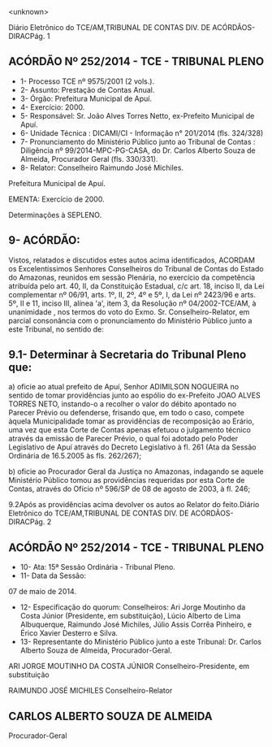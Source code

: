 &lt;unknown&gt;

Diário Eletrônico do TCE/AM,TRIBUNAL DE CONTAS DIV. DE ACÓRDÃOS-DIRACPág. 1

## ACÓRDÃO Nº 252/2014 - TCE - TRIBUNAL PLENO

- 1- Processo TCE nº 9575/2001 (2 vols.).
- 2- Assunto: Prestação de Contas Anual.
- 3- Órgão: Prefeitura Municipal de Apuí.
- 4- Exercício: 2000.
- 5- Responsável: Sr. João Alves Torres Netto, ex-Prefeito Municipal de Apuí.
- 6- Unidade Técnica : DICAMI/CI - Informação n° 201/2014 (fls. 324/328)
- 7- Pronunciamento do Ministério Público junto ao Tribunal de Contas : Diligência nº 99/2014-MPC-PG-CASA, do Dr. Carlos Alberto Souza de Almeida, Procurador Geral (fls. 330/331).
- 8- Relator: Conselheiro Raimundo José Michiles.

Prefeitura Municipal de Apuí.

EMENTA: Exercício de 2000.

Determinações à SEPLENO.

## 9- ACÓRDÃO:

Vistos, relatados e discutidos estes autos acima identificados,  ACORDAM os Excelentíssimos  Senhores  Conselheiros  do  Tribunal  de  Contas  do  Estado  do Amazonas, reunidos em sessão Plenária, no exercício da competência atribuída pelo art. 40, II, da Constituição Estadual, c/c art. 18, inciso II, da Lei complementar nº 06/91, arts. 1º,  II,  2º,  4º  e  5º,  I,  da  Lei  nº  2423/96  e  arts.  5º,  II  e  11,  inciso  III,  alínea  'a',  item  3,  da Resolução  nº  04/2002-TCE/AM, à  unanimidade , nos  termos  do  voto  do  Exmo.  Sr. Conselheiro-Relator, em parcial  consonância com  o  pronunciamento  do  Ministério Público junto a este Tribunal, no sentido de:

## 9.1- Determinar à Secretaria do Tribunal Pleno que:

a)  oficie  ao  atual  prefeito  de  Apuí,  Senhor  ADIMILSON  NOGUEIRA  no sentido  de  tomar  providências  junto  ao  espólio  do  ex-Prefeito  JOAO  ALVES  TORRES NETO, instando-o a recolher o valor do débito apontado no Parecer Prévio ou defenderse, frisando que, em todo o caso, compete àquela Municipalidade tomar as providências de  recomposição  ao  Erário,  uma  vez  que  esta  Corte  de  Contas  apenas  efetuou  o julgamento técnico através da emissão de Parecer Prévio, o qual foi adotado pelo Poder Legislativo de Apuí através do Decreto Legislativo à fl. 261 (Ata da Sessão Ordinária de 16.5.2005 às fls. 262/267);

b)  oficie  ao  Procurador  Geral  da  Justiça  no  Amazonas,  indagando  se aquele  Ministério  Público  tomou  as  providências  requeridas  por  esta  Corte  de  Contas, através do Ofício nº 596/SP de 08 de agosto de 2003, à fl. 246;

9.2Após as providências acima devolver os autos ao Relator do feito.Diário Eletrônico do TCE/AM,TRIBUNAL DE CONTAS DIV. DE ACÓRDÃOS-DIRACPág. 2

## ACÓRDÃO Nº 252/2014 - TCE - TRIBUNAL PLENO

- 10- Ata: 15ª Sessão Ordinária - Tribunal Pleno.
- 11- Data da Sessão:

07 de maio de 2014.

- 12-  Especificação  do  quorum: Conselheiros:  Ari  Jorge  Moutinho  da  Costa  Júnior (Presidente,  em  substituição),  Lúcio  Alberto  de  Lima  Albuquerque,  Raimundo  José Michiles, Júlio Assis Corrêa Pinheiro, e Érico Xavier Desterro e Silva.
- 13-  Representante  do  Ministério  Público  junto  a  este Tribunal: Dr. Carlos  Alberto Souza de Almeida, Procurador-Geral.

ARI JORGE MOUTINHO DA COSTA JÚNIOR Conselheiro-Presidente, em substituição

RAIMUNDO JOSÉ MICHILES Conselheiro-Relator

## CARLOS ALBERTO SOUZA DE ALMEIDA

Procurador-Geral
